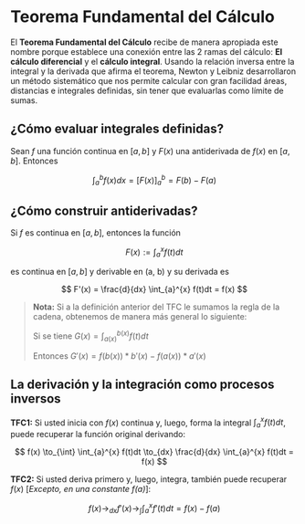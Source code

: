 # Teorema Fundamental del Cálculo

El **Teorema Fundamental del Cálculo** recibe de manera apropiada este nombre porque establece una conexión entre las 2 ramas del cálculo: **El cálculo diferencial** y el **cálculo integral**. Usando la relación inversa entre la integral y la derivada que afirma el teorema, Newton y Leibniz desarrollaron un método sistemático que nos permite calcular con gran facilidad áreas, distancias e integrales definidas, sin tener que evaluarlas como límite de sumas.

## ¿Cómo evaluar integrales definidas?

Sean $f$ una función continua en $[a, b]$ y $F(x)$ una antiderivada de $f(x)$ en $[a, b]$. Entonces

$$
\int_{a}^{b} f(x)dx = [F(x)]_{a}^{b} = F(b) - F(a)
$$

## ¿Cómo construir antiderivadas?

Si $f$ es continua en $[a, b]$, entonces la función

$$
F(x) := \int_{a}^{x} f(t)dt
$$

es continua en $[a, b]$ y derivable en (a, b) y su derivada es

$$
F'(x) = \frac{d}{dx} \int_{a}^{x} f(t)dt = f(x)
$$

> **Nota:** Si a la definición anterior del TFC le sumamos la regla de la cadena, obtenemos de manera más general lo siguiente:
>
> Si se tiene $G(x) = \int_{a(x)}^{b(x)} f(t)dt$
>
> Entonces $G'(x) = f(b(x))*b'(x) - f(a(x))*a'(x)$

## La derivación y la integración como procesos inversos

**TFC1:** Si usted inicia con $f(x)$ continua y, luego, forma la integral $\int_{a}^{x} f(t)dt$, puede recuperar la función original derivando:

$$
f(x) \to_{\int} \int_{a}^{x} f(t)dt \to_{dx} \frac{d}{dx} \int_{a}^{x} f(t)dt = f(x)
$$

**TFC2:** Si usted deriva primero y, luego, integra, también puede recuperar $f(x)$ [*Excepto, en una constante $f(a)$*]:

$$
f(x) \to_{dx} f'(x) \to_{\int} \int_{a}^{x} f'(t)dt = f(x) - f(a)
$$
